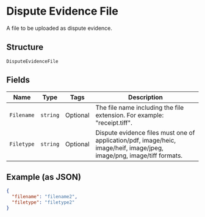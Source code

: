 
# Dispute Evidence File

A file to be uploaded as dispute evidence.

## Structure

`DisputeEvidenceFile`

## Fields

| Name | Type | Tags | Description |
|  --- | --- | --- | --- |
| `Filename` | `string` | Optional | The file name including the file extension. For example: "receipt.tiff". |
| `Filetype` | `string` | Optional | Dispute evidence files must one of application/pdf, image/heic, image/heif, image/jpeg, image/png, image/tiff formats. |

## Example (as JSON)

```json
{
  "filename": "filename2",
  "filetype": "filetype2"
}
```

